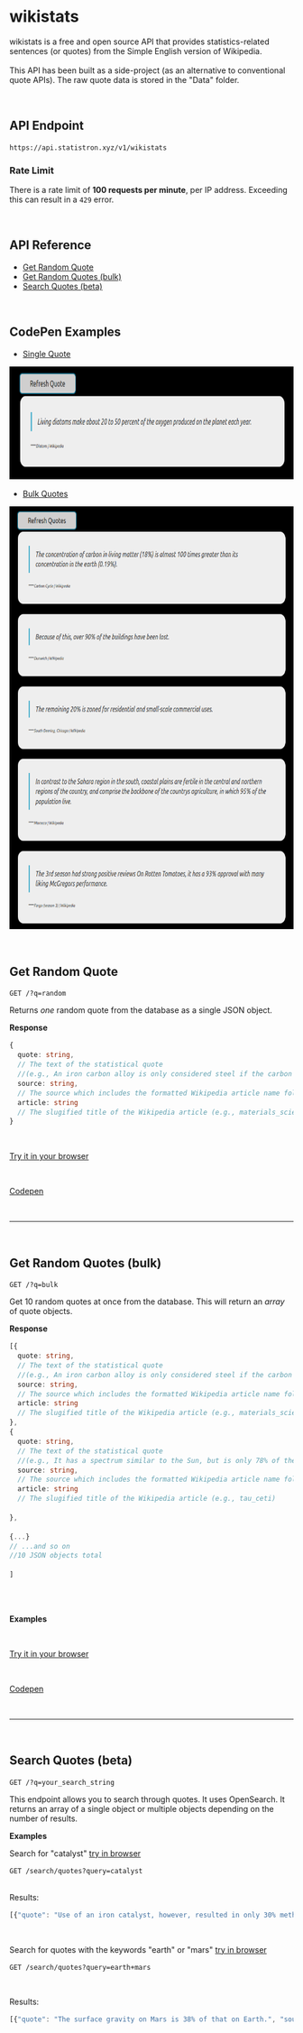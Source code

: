 

<h1>wikistats</h1>





wikistats is a free and open source API that provides statistics-related sentences (or quotes) from the Simple English version of Wikipedia.\
\
This API has been built as a side-project (as an alternative to conventional quote APIs). The raw quote data is stored in the "Data" folder.

<br>

## API Endpoint

```
https://api.statistron.xyz/v1/wikistats
```

### Rate Limit

There is a rate limit of **100 requests per minute**, per IP address. Exceeding this can result in a `429` error. 


<br>

## API Reference <!-- omit in toc -->

- [Get Random Quote](#get-random-quote)
- [Get Random Quotes (bulk)](#get-random-quotes-bulk)
- [Search Quotes (beta)](#search-quotes-beta)

<br>

## CodePen Examples <!-- omit in toc -->

- [Single Quote](https://codepen.io/statistron/pen/JjmRbyL)

[<img src="assets/screenshot_single_quote_15-50-54.png"  width="700" height="200">](https://codepen.io/statistron/pen/JjmRbyL)

- [Bulk Quotes](https://codepen.io/statistron/pen/KKGgNXM)

[<img src="assets/screenshot_bulk_quotes_15-40-11.png"  width="700" height="750">](https://codepen.io/statistron/pen/KKGgNXM)



<br>

## Get Random Quote

```HTTP
GET /?q=random
```

Returns *one* random quote from the database as a single JSON object.
                                   

**Response**

```ts
{
  quote: string,
  // The text of the statistical quote 
  //(e.g., An iron carbon alloy is only considered steel if the carbon level is between 0.01% and 2.00%.)
  source: string,
  // The source which includes the formatted Wikipedia article name followed by Wikipedia (e.g., Materials Science | Wikipedia)
  article: string
  // The slugified title of the Wikipedia article (e.g., materials_science)
}
```
<br>

[Try it in your browser](https://api.statistron.xyz/v1/wikistats?q=random)

<br>

[Codepen](https://codepen.io/statistron/pen/JjmRbyL)


<br>


---

<br>

## Get Random Quotes (bulk)

```HTTP
GET /?q=bulk
```

Get 10 random quotes at once from the database.  This will return an *array* of quote objects.  


**Response**

```ts
[{
  quote: string,
  // The text of the statistical quote 
  //(e.g., An iron carbon alloy is only considered steel if the carbon level is between 0.01% and 2.00%.)
  source: string,
  // The source which includes the formatted Wikipedia article name followed by Wikipedia (e.g., Materials Science | Wikipedia)
  article: string
  // The slugified title of the Wikipedia article (e.g., materials_science)
},
{
  quote: string,
  // The text of the statistical quote 
  //(e.g., It has a spectrum similar to the Sun, but is only 78% of the Suns mass.)
  source: string,
  // The source which includes the formatted Wikipedia article name followed by Wikipedia (e.g., Tau Ceti | Wikipedia)
  article: string
  // The slugified title of the Wikipedia article (e.g., tau_ceti)
 
},

{...}
// ...and so on
//10 JSON objects total

]



```

<br>



**Examples**

<br>

[Try it in your browser](https://api.statistron.xyz/v1/wikistats?q=bulk)

<br>

[Codepen](https://codepen.io/statistron/pen/KKGgNXM)


<br>

---


<br>

## Search Quotes (beta)

```HTTP
GET /?q=your_search_string
```

This endpoint allows you to search through quotes.  It uses OpenSearch.  It returns an array of a single object or multiple objects depending on the number of results.


**Examples**

Search for "catalyst" [try in browser](https://api.statistron.xyz/v1/wikistats?q=bulk)

```HTTP
GET /search/quotes?query=catalyst
```
<br>
Results:

```ts
[{"quote": "Use of an iron catalyst, however, resulted in only 30% methane in the product; the rest consisted of short-chain hydrocarbons.", "source": "Fischer-tropsch Process | Wikipedia", "article": "fischer-tropsch_process"}]

```

<br>

Search for quotes with the keywords "earth" or "mars" [try in browser](https://api.statistron.xyz/v1/wikistats?q=earth+mars)

```HTTP
GET /search/quotes?query=earth+mars
```
<br>

Results:

```ts
[{"quote": "The surface gravity on Mars is 38% of that on Earth.", "source": "Colonization Of Mars | Wikipedia", "article": "colonization_of_mars"}, {"quote": "The Sun as seen from Mars is about as large as seen from Earth, and shines 40% of the light, approximately the brightness of a slightly cloudy afternoon on Earth.", "source": "Extraterrestrial Sky | Wikipedia", "article": "extraterrestrial_sky"}, {"quote": "Mars mantle makes up 74–88% of its mass.", "source": "Mantle (geology) | Wikipedia", "article": "mantle_(geology)"}, {"quote": "About 60% of the surface of Mars shows a record of impacts from that era.", "source": "Mars | Wikipedia", "article": "mars"}, {"quote": "The planet is also 1.52 times as far from the Sun as Earth, resulting in just 43% of the amount of sunlight.", "source": "Mars | Wikipedia", "article": "mars"}, {"quote": "During a poles winter, it lies in continuous darkness, chilling the surface and causing the deposition of 25–30% of the atmosphere into slabs of CO2 ice (dry ice).", "source": "Mars | Wikipedia", "article": "mars"}, {"quote": "It made the smooth Borealis Basin that covers 40% of the planet.", "source": "Mars | Wikipedia", "article": "mars"}, {"quote": "This salty water makes up about 97% of all Earths water.", "source": "Earth | Wikipedia", "article": "earth"}, {"quote": "Mars has only 0.1% by volume, with the other planets having less than that.", "source": "Oxygen | Wikipedia", "article": "oxygen"}, {"quote": "Each has at least 1% of all languages on Earth:", "source": "Language Family | Wikipedia", "article": "language_family"}]

```

